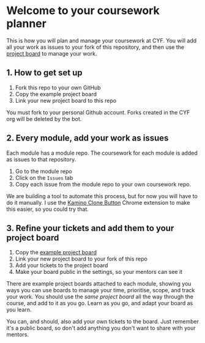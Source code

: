 # Welcome to your coursework planner

This is how you will plan and manage your coursework at CYF. You will add all your work as issues to your fork of this repository, and then use the [project board](https://github.com/orgs/CodeYourFuture/projects/8) to manage your work.

## 1. How to get set up

1. Fork this repo to your own GitHub
2. Copy the example project board
3. Link your new project board to this repo

You must fork to your personal Github account. Forks created in the CYF org will be deleted by the bot.

## 2. Every module, add your work as issues

Each module has a module repo. The coursework for each module is added as issues to that repository.

1. Go to the module repo
2. Click on the `Issues` tab
3. Copy each issue from the module repo to your own coursework repo.

We are building a tool to automate this process, but for now you will have to do it manually. I use the [Kamino Clone Button](https://chrome.google.com/webstore/detail/kamino/ffdebockfdjileaojbbccofhgncmioaf?hl=en) Chrome extension to make this easier, so you could try that.

## 3. Refine your tickets and add them to your project board

1. Copy the [example project board](https://github.com/orgs/CodeYourFuture/projects/8)
2. Link your new project board to your fork of this repo
3. Add your tickets to the project board
4. Make your board public in the settings, so your mentors can see it

There are example project boards attached to each module, showing you ways you can use boards to manage your time, prioritise, scope, and track your work. You should use the _same project board_ all the way through the course, and add to it as you go. Learn as you go, and adapt your board as you learn.

You can, and should, also add your own tickets to the board. Just remember it's a public board, so don't add anything you don't want to share with your mentors.
